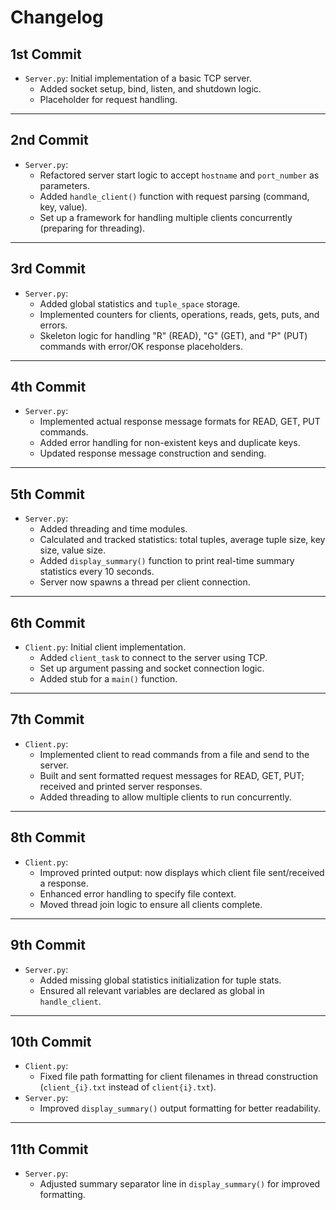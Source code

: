 # Changelog

## 1st Commit
- `Server.py`: Initial implementation of a basic TCP server.
  - Added socket setup, bind, listen, and shutdown logic.
  - Placeholder for request handling.

---

## 2nd Commit
- `Server.py`:
  - Refactored server start logic to accept `hostname` and `port_number` as parameters.
  - Added `handle_client()` function with request parsing (command, key, value).
  - Set up a framework for handling multiple clients concurrently (preparing for threading).

---

## 3rd Commit
- `Server.py`:
  - Added global statistics and `tuple_space` storage.
  - Implemented counters for clients, operations, reads, gets, puts, and errors.
  - Skeleton logic for handling "R" (READ), "G" (GET), and "P" (PUT) commands with error/OK response placeholders.

---

## 4th Commit
- `Server.py`:
  - Implemented actual response message formats for READ, GET, PUT commands.
  - Added error handling for non-existent keys and duplicate keys.
  - Updated response message construction and sending.

---

## 5th Commit
- `Server.py`:
  - Added threading and time modules.
  - Calculated and tracked statistics: total tuples, average tuple size, key size, value size.
  - Added `display_summary()` function to print real-time summary statistics every 10 seconds.
  - Server now spawns a thread per client connection.

---

## 6th Commit
- `Client.py`: Initial client implementation.
  - Added `client_task` to connect to the server using TCP.
  - Set up argument passing and socket connection logic.
  - Added stub for a `main()` function.

---

## 7th Commit
- `Client.py`:
  - Implemented client to read commands from a file and send to the server.
  - Built and sent formatted request messages for READ, GET, PUT; received and printed server responses.
  - Added threading to allow multiple clients to run concurrently.

---

## 8th Commit
- `Client.py`:
  - Improved printed output: now displays which client file sent/received a response.
  - Enhanced error handling to specify file context.
  - Moved thread join logic to ensure all clients complete.

---

## 9th Commit
- `Server.py`:
  - Added missing global statistics initialization for tuple stats.
  - Ensured all relevant variables are declared as global in `handle_client`.

---

## 10th Commit
- `Client.py`:
  - Fixed file path formatting for client filenames in thread construction (`client_{i}.txt` instead of `client{i}.txt`).
- `Server.py`:
  - Improved `display_summary()` output formatting for better readability.

---

## 11th Commit
- `Server.py`:
  - Adjusted summary separator line in `display_summary()` for improved formatting.
